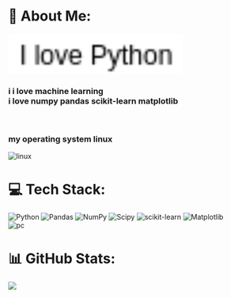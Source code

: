 # 💫 About Me:
<img src="https://github.com/Dankeser/dankeser/blob/main/text.png" width="70%">
<br>

### i i love machine learning<br>i love numpy pandas scikit-learn matplotlib
<br>

### my operating system linux

![linux](https://github.com/user-attachments/assets/d10e94be-a8b9-46f5-9534-8611cebc1d0f)
# 💻 Tech Stack:
![Python](https://img.shields.io/badge/python-3670A0?style=for-the-badge&logo=python&logoColor=ffdd54) ![Pandas](https://img.shields.io/badge/pandas-%23150458.svg?style=for-the-badge&logo=pandas&logoColor=white) ![NumPy](https://img.shields.io/badge/numpy-%23013243.svg?style=for-the-badge&logo=numpy&logoColor=white) ![Scipy](https://img.shields.io/badge/SciPy-%230C55A5.svg?style=for-the-badge&logo=scipy&logoColor=%white) ![scikit-learn](https://img.shields.io/badge/scikit--learn-%23F7931E.svg?style=for-the-badge&logo=scikit-learn&logoColor=white) ![Matplotlib](https://img.shields.io/badge/Matplotlib-%23ffffff.svg?style=for-the-badge&logo=Matplotlib&logoColor=black)
<br>
![pc](https://github.com/user-attachments/assets/07b901de-b23f-4db6-a124-78cdde537418)

# 📊 GitHub Stats:
![](https://github-readme-stats.vercel.app/api/top-langs/?username=dankeser&theme=transparent&hide_border=false&include_all_commits=false&count_private=false&layout=compact)

